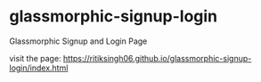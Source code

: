 # glassmorphic-signup-login
Glassmorphic Signup and Login Page

visit the page: https://ritiksingh06.github.io/glassmorphic-signup-login/index.html
